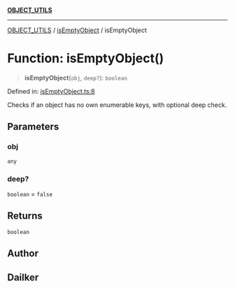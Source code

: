 [**OBJECT_UTILS**](../../README.md)

***

[OBJECT_UTILS](../../README.md) / [isEmptyObject](../README.md) / isEmptyObject

# Function: isEmptyObject()

> **isEmptyObject**(`obj`, `deep?`): `boolean`

Defined in: [isEmptyObject.ts:8](https://github.com/dailker/everyutil/blob/c55c841d32caf5da88acfcc363073946269cfe27/src/object/isEmptyObject.ts#L8)

Checks if an object has no own enumerable keys, with optional deep check.

## Parameters

### obj

`any`

### deep?

`boolean` = `false`

## Returns

`boolean`

## Author

## Dailker
